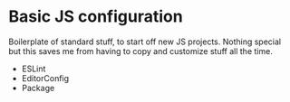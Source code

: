 # Basic JS configuration
Boilerplate of standard stuff, to start off new JS projects. Nothing special but this saves me from having to copy and customize stuff all the time.

   * ESLint
   * EditorConfig
   * Package
